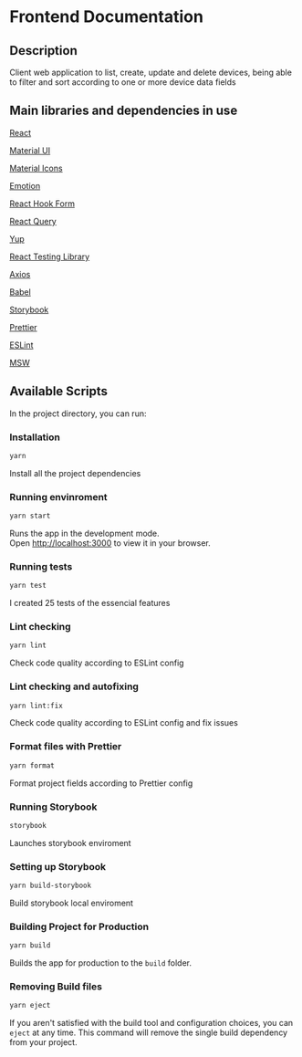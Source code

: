 # Frontend Documentation

## Description

Client web application to list, create, update and delete devices, being able to filter and sort according to one or more device data fields

## Main libraries and dependencies in use

<a href="https://reactjs.org/">React</a>

<a href="https://mui.com/material-ui/material-icons/">Material UI</a>

<a href="https://mui.com/material-ui/getting-started/overview/">Material Icons</a>

<a href="https://github.com/emotion-js/emotion">Emotion</a>

<a href="https://react-hook-form.com/">React Hook Form</a>

<a href="https://github.com/tannerlinsley/react-query#readme">React Query</a>

<a href="https://github.com/jquense/yup">Yup</a>

<a href="https://github.com/testing-library/react-testing-library">React Testing Library</a>

<a href="https://axios-http.com/">Axios</a>

<a href="https://babel.dev/">Babel</a>

<a href="https://github.com/storybookjs/storybook/">Storybook</a>

<a href="https://prettier.io/">Prettier</a>

<a href="https://eslint.org/">ESLint</a>

<a href="https://mswjs.io/">MSW</a>

## Available Scripts

In the project directory, you can run:


### Installation

```bash
yarn
```

Install all the project dependencies


### Running envinroment

```bash
yarn start
```

Runs the app in the development mode.\
Open [http://localhost:3000](http://localhost:3000) to view it in your browser.


### Running tests 

```bash
yarn test
```

I created 25 tests of the essencial features


### Lint checking

```bash
yarn lint
```

Check code quality according to ESLint config


### Lint checking and autofixing

```bash
yarn lint:fix
```

Check code quality according to ESLint config and fix issues


### Format files with Prettier

```bash
yarn format
```

Format project fields according to Prettier config


### Running Storybook

```bash
storybook
```

Launches storybook enviroment


### Setting up Storybook

```bash
yarn build-storybook
```

Build storybook local enviroment


### Building Project for Production

```bash
yarn build
```

Builds the app for production to the `build` folder.


### Removing Build files

```bash
yarn eject
```


If you aren't satisfied with the build tool and configuration choices, you can `eject` at any time. This command will remove the single build dependency from your project.

